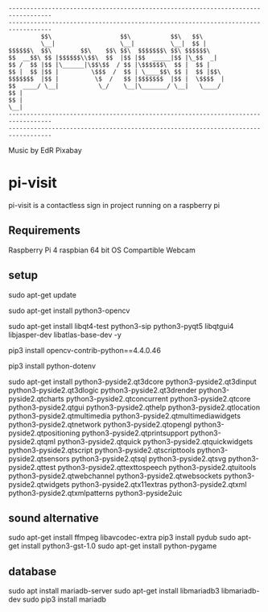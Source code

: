  ```
----------------------------------------------------------------------------------
----------------------------------------------------------------------------------
          $$\                   $$\           $$\   $$\     
          \__|                  \__|          \__|  $$ |    
 $$$$$$\  $$\        $$\    $$\ $$\  $$$$$$$\ $$\ $$$$$$\   
$$  __$$\ $$ |$$$$$$\\$$\  $$  |$$ |$$  _____|$$ |\_$$  _|  
$$ /  $$ |$$ |\______|\$$\$$  / $$ |\$$$$$$\  $$ |  $$ |    
$$ |  $$ |$$ |         \$$$  /  $$ | \____$$\ $$ |  $$ |$$\ 
$$$$$$$  |$$ |          \$  /   $$ |$$$$$$$  |$$ |  \$$$$  |
$$  ____/ \__|           \_/    \__|\_______/ \__|   \____/ 
$$ |                                                        
$$ |                                                        
\__|
----------------------------------------------------------------------------------
----------------------------------------------------------------------------------

 ```

Music by EdR Pixabay

# pi-visit

pi-visit is a contactless sign in project running on a raspberry pi

## Requirements

Raspberry Pi 4
raspbian 64 bit OS
Compartible Webcam

## setup

sudo apt-get update

sudo apt-get install python3-opencv

sudo apt-get install libqt4-test python3-sip python3-pyqt5 libqtgui4 libjasper-dev libatlas-base-dev -y

pip3 install opencv-contrib-python==4.4.0.46

pip3 install python-dotenv

sudo apt-get install python3-pyside2.qt3dcore python3-pyside2.qt3dinput python3-pyside2.qt3dlogic python3-pyside2.qt3drender python3-pyside2.qtcharts python3-pyside2.qtconcurrent python3-pyside2.qtcore python3-pyside2.qtgui python3-pyside2.qthelp python3-pyside2.qtlocation python3-pyside2.qtmultimedia python3-pyside2.qtmultimediawidgets python3-pyside2.qtnetwork python3-pyside2.qtopengl python3-pyside2.qtpositioning python3-pyside2.qtprintsupport python3-pyside2.qtqml python3-pyside2.qtquick python3-pyside2.qtquickwidgets python3-pyside2.qtscript python3-pyside2.qtscripttools python3-pyside2.qtsensors python3-pyside2.qtsql python3-pyside2.qtsvg python3-pyside2.qttest python3-pyside2.qttexttospeech python3-pyside2.qtuitools python3-pyside2.qtwebchannel python3-pyside2.qtwebsockets python3-pyside2.qtwidgets python3-pyside2.qtx11extras python3-pyside2.qtxml python3-pyside2.qtxmlpatterns python3-pyside2uic

## sound alternative

sudo apt-get install ffmpeg libavcodec-extra
pip3 install pydub
sudo apt-get install python3-gst-1.0
sudo apt-get install python-pygame

## database

sudo apt install mariadb-server
sudo apt-get install libmariadb3 libmariadb-dev
sudo pip3 install mariadb
